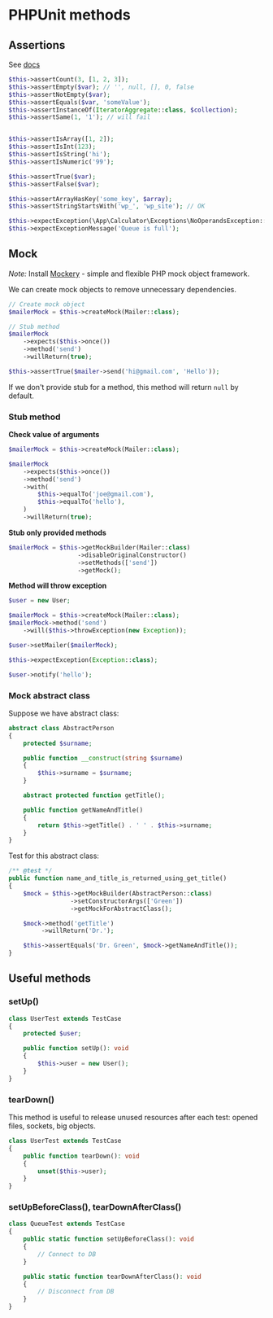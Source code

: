 # PHPUnit methods

## Assertions

See [docs](https://phpunit.readthedocs.io/en/master/assertions.html)

```php
$this->assertCount(3, [1, 2, 3]);
$this->assertEmpty($var); // '', null, [], 0, false
$this->assertNotEmpty($var);
$this->assertEquals($var, 'someValue');
$this->assertInstanceOf(IteratorAggregate::class, $collection);
$this->assertSame(1, '1'); // will fail


$this->assertIsArray([1, 2]);
$this->assertIsInt(123);
$this->assertIsString('hi');
$this->assertIsNumeric('99');

$this->assertTrue($var);
$this->assertFalse($var);

$this->assertArrayHasKey('some_key', $array);
$this->assertStringStartsWith('wp_', 'wp_site'); // OK

$this->expectException(\App\Calculator\Exceptions\NoOperandsException::class);
$this->expectExceptionMessage('Queue is full');
```

## Mock

*Note:* Install [Mockery](https://github.com/mockery/mockery) - simple and flexible PHP mock object framework. 

We can create mock objects to remove unnecessary dependencies.

```php
// Create mock object
$mailerMock = $this->createMock(Mailer::class);

// Stub method
$mailerMock
    ->expects($this->once())
    ->method('send')
    ->willReturn(true);

$this->assertTrue($mailer->send('hi@gmail.com', 'Hello'));
```

If we don't provide stub for a method, this method will return `null` by default.

### Stub method

**Check value of arguments**

```php
$mailerMock = $this->createMock(Mailer::class);

$mailerMock
    ->expects($this->once())
    ->method('send')
    ->with(
        $this->equalTo('joe@gmail.com'),
        $this->equalTo('hello'),
    )
    ->willReturn(true);
```

**Stub only provided methods**

```php
$mailerMock = $this->getMockBuilder(Mailer::class)
                   ->disableOriginalConstructor()
                   ->setMethods(['send'])
                   ->getMock();
```

**Method will throw exception**

```php
$user = new User;

$mailerMock = $this->createMock(Mailer::class);
$mailerMock->method('send')
    ->will($this->throwException(new Exception));

$user->setMailer($mailerMock);

$this->expectException(Exception::class);

$user->notify('hello');
```

### Mock abstract class

Suppose we have abstract class:

```php
abstract class AbstractPerson
{
    protected $surname;

    public function __construct(string $surname)
    {
        $this->surname = $surname;
    }

    abstract protected function getTitle();

    public function getNameAndTitle()
    {
        return $this->getTitle() . ' ' . $this->surname;
    }
}
```

Test for this abstract class:

```php
/** @test */
public function name_and_title_is_returned_using_get_title()
{
    $mock = $this->getMockBuilder(AbstractPerson::class)
                 ->setConstructorArgs(['Green'])
                 ->getMockForAbstractClass();

    $mock->method('getTitle')
         ->willReturn('Dr.');          

    $this->assertEquals('Dr. Green', $mock->getNameAndTitle());
}
```

## Useful methods

### setUp()

```php
class UserTest extends TestCase
{
    protected $user;

    public function setUp(): void
    {
        $this->user = new User();
    }
}
```

### tearDown()

This method is useful to release unused resources after each test: opened files, sockets, big objects.

```php
class UserTest extends TestCase
{
    public function tearDown(): void
    {
        unset($this->user);
    }
}
```

### setUpBeforeClass(), tearDownAfterClass()

```php
class QueueTest extends TestCase
{
    public static function setUpBeforeClass(): void
    {
        // Connect to DB
    }

    public static function tearDownAfterClass(): void
    {
        // Disconnect from DB
    }
}
```
